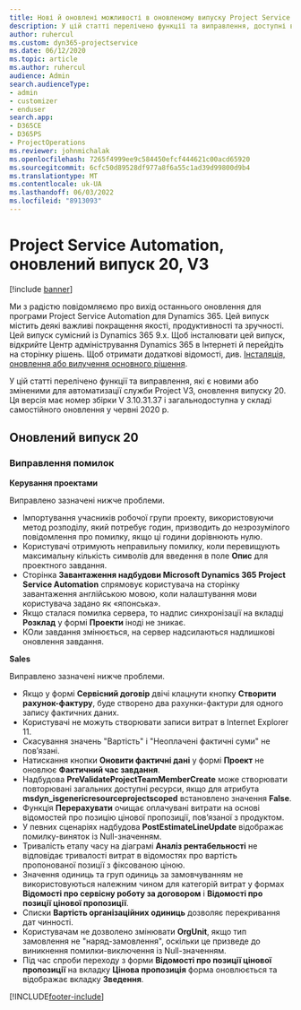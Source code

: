 ```yaml
---
title: Нові й оновлені можливості в оновленому випуску Project Service Automation 20, V3
description: У цій статті перелічено функції та виправлення, доступні в project служби автоматизації оновлення реліз 20, V3
author: ruhercul
ms.custom: dyn365-projectservice
ms.date: 06/12/2020
ms.topic: article
ms.author: ruhercul
audience: Admin
search.audienceType:
- admin
- customizer
- enduser
search.app:
- D365CE
- D365PS
- ProjectOperations
ms.reviewer: johnmichalak
ms.openlocfilehash: 7265f4999ee9c584450efcf444621c00acd65920
ms.sourcegitcommit: 6cfc50d89528df977a8f6a55c1ad39d99800d9b4
ms.translationtype: MT
ms.contentlocale: uk-UA
ms.lasthandoff: 06/03/2022
ms.locfileid: "8913093"
---
```

# <a name="project-service-automation-update-release-20-v3"></a>Project Service Automation, оновлений випуск 20, V3

[!include [banner](../includes/psa-now-project-operations.md)]

Ми з радістю повідомляємо про вихід останнього оновлення для програми Project Service Automation для Dynamics 365. Цей випуск містить деякі важливі покращення якості, продуктивності та зручності. Цей випуск сумісний із Dynamics 365 9.x. Щоб інсталювати цей випуск, відкрийте Центр адміністрування Dynamics 365 в Інтернеті й перейдіть на сторінку рішень. Щоб отримати додаткові відомості, див. [Інсталяція, оновлення або вилучення основного рішення](/power-platform/admin/install-remove-preferred-solution).

У цій статті перелічено функції та виправлення, які є новими або зміненими для автоматизації служби Project V3, оновлення випуску 20. Ця версія має номер збірки V 3.10.31.37 і загальнодоступна у складі самостійного оновлення у червні 2020 р.

## <a name="update-release-20"></a>Оновлений випуск 20

### <a name="bug-fixes"></a>Виправлення помилок

**Керування проектами**

Виправлено зазначені нижче проблеми.

- Імпортування учасників робочої групи проекту, використовуючи метод розподілу, який потребує годин, призводить до незрозумілого повідомлення про помилку, якщо ці години дорівнюють нулю.
- Користувачі отримують неправильну помилку, коли перевищують максимальну кількість символів для введення в поле **Опис** для проектного завдання.
- Сторінка **Завантаження надбудови Microsoft Dynamics 365 Project Service Automation** спрямовує користувача на сторінку завантаження англійською мовою, коли налаштування мови користувача задано як «японська».
- Якщо сталася помилка сервера, то надпис синхронізації на вкладці **Розклад** у формі **Проекти** іноді не зникає.
- КОли завдання змінюється, на сервер надсилаються надлишкові оновлення завдання.

**Sales**

Виправлено зазначені нижче проблеми.

- Якщо у формі **Сервісний договір** двічі клацнути кнопку **Створити рахунок-фактуру**, буде створено два рахунки-фактури для одного запису фактичних даних.
- Користувачі не можуть створювати записи витрат в Internet Explorer 11.
- Скасування значень "Вартість" і "Неоплачені фактичні суми" не пов’язані.
- Натискання кнопки **Оновити фактичні дані** у формі **Проект** не оновлює **Фактичний час завдання**.
- Надбудова **PreValidateProjectTeamMemberCreate** може створювати повторювані загальних доступні ресурси, якщо для атрибута **msdyn_isgenericresourceprojectscoped** встановлено значення **False**.
- Функція **Перерахувати** очищає оплачувані витрати на основі відомостей про позицію цінової пропозиції, пов’язаної з продуктом.
- У певних сценаріях надбудова **PostEstimateLineUpdate** відображає помилку-виняток із Null-значенням.
- Тривалість етапу часу на діаграмі **Аналіз рентабельності** не відповідає тривалості витрат в відомостях про вартість пропонованої позиції з фіксованою ціною.
- Значення одиниць та груп одиниць за замовчуванням не використовуються належним чином для категорій витрат у формах **Відомості про сервісну роботу за договором** і **Відомості про позиції цінової пропозиції**.
- Списки **Вартість організаційних одиниць** дозволяє перекривання дат чинності.
- Користувачам не дозволено змінювати **OrgUnit**, якщо тип замовлення не "наряд-замовлення", оскільки це призведе до виникнення помилки-виключення із Null-значенням.
- Під час спроби переходу з форми **Відомості про позиції цінової пропозиції** на вкладку **Цінова пропозиція** форма оновлюється та відображає вкладку **Зведення**.


[!INCLUDE[footer-include](../includes/footer-banner.md)]
